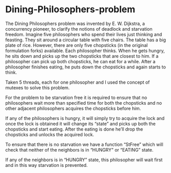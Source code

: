 # Dining-Philosophers-problem
The Dining Philosophers problem was invented by E. W. Dijkstra, a concurrency pioneer, to clarify the notions of deadlock and starvation freedom. Imagine five philosophers who spend their lives just thinking and feasting. They sit around a circular table with five chairs. The table has a big plate of rice. However, there are only five chopsticks (in the original formulation forks) available. Each philosopher thinks. When he gets hungry, he sits down and picks up the two chopsticks that are closest to him. If a philosopher can pick up both chopsticks, he can eat for a while. After a philosopher finishes eating, he puts down the chopsticks and again starts to think.


Taken 5 threads, each for one philosopher and I used the concept of mutexes to solve this problem.

For the problem to be starvation free it is required to ensure that no philosophers wait more than specified time for both the chopsticks and no other adjacent philosophers acquires the chopsticks before him.

If any of the philosophers is hungry, it will simply try to acquire the lock and once the lock is obtained it will change its “state” and picks up both the chopsticks and start eating.
After the eating is done he’ll drop the chopsticks and unlocks the acquired lock.

To ensure that there is no starvation we have a function “StFree” which will check that neither of the neighbors is in “HUNGRY” or “EATING” state.

If any of the neighbors is in “HUNGRY” state, this philosopher will wait first and in this way starvation is prevented. 
